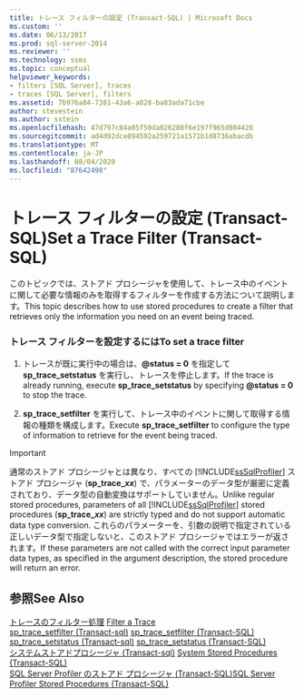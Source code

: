 ```yaml
---
title: トレース フィルターの設定 (Transact-SQL) | Microsoft Docs
ms.custom: ''
ms.date: 06/13/2017
ms.prod: sql-server-2014
ms.reviewer: ''
ms.technology: ssms
ms.topic: conceptual
helpviewer_keywords:
- filters [SQL Server], traces
- traces [SQL Server], filters
ms.assetid: 7b976a84-7381-43a6-a828-ba83ada71cbe
author: stevestein
ms.author: sstein
ms.openlocfilehash: 47d797c84a05f50da026280f6e197f965d804426
ms.sourcegitcommit: ad4d92dce894592a259721a1571b1d8736abacdb
ms.translationtype: MT
ms.contentlocale: ja-JP
ms.lasthandoff: 08/04/2020
ms.locfileid: "87642498"
---
```

# <a name="set-a-trace-filter-transact-sql"></a><span data-ttu-id="7d862-102">トレース フィルターの設定 (Transact-SQL)</span><span class="sxs-lookup"><span data-stu-id="7d862-102">Set a Trace Filter (Transact-SQL)</span></span>
  <span data-ttu-id="7d862-103">このトピックでは、ストアド プロシージャを使用して、トレース中のイベントに関して必要な情報のみを取得するフィルターを作成する方法について説明します。</span><span class="sxs-lookup"><span data-stu-id="7d862-103">This topic describes how to use stored procedures to create a filter that retrieves only the information you need on an event being traced.</span></span>  
  
### <a name="to-set-a-trace-filter"></a><span data-ttu-id="7d862-104">トレース フィルターを設定するには</span><span class="sxs-lookup"><span data-stu-id="7d862-104">To set a trace filter</span></span>  
  
1.  <span data-ttu-id="7d862-105">トレースが既に実行中の場合は、**@status = 0** を指定して **sp_trace_setstatus** を実行し、トレースを停止します。</span><span class="sxs-lookup"><span data-stu-id="7d862-105">If the trace is already running, execute **sp_trace_setstatus** by specifying **@status = 0** to stop the trace.</span></span>  
  
2.  <span data-ttu-id="7d862-106">**sp_trace_setfilter** を実行して、トレース中のイベントに関して取得する情報の種類を構成します。</span><span class="sxs-lookup"><span data-stu-id="7d862-106">Execute **sp_trace_setfilter** to configure the type of information to retrieve for the event being traced.</span></span>  
  
> [!IMPORTANT]
>  <span data-ttu-id="7d862-107">通常のストアド プロシージャとは異なり、すべての [!INCLUDE[ssSqlProfiler](../../includes/sssqlprofiler-md.md)] ストアド プロシージャ (<strong>sp_trace_*xx*</strong>) で、パラメーターのデータ型が厳密に定義されており、データ型の自動変換はサポートしていません。</span><span class="sxs-lookup"><span data-stu-id="7d862-107">Unlike regular stored procedures, parameters of all [!INCLUDE[ssSqlProfiler](../../includes/sssqlprofiler-md.md)] stored procedures (<strong>sp_trace_*xx*</strong>) are strictly typed and do not support automatic data type conversion.</span></span> <span data-ttu-id="7d862-108">これらのパラメーターを、引数の説明で指定されている正しいデータ型で指定しないと、このストアド プロシージャではエラーが返されます。</span><span class="sxs-lookup"><span data-stu-id="7d862-108">If these parameters are not called with the correct input parameter data types, as specified in the argument description, the stored procedure will return an error.</span></span>  
  
## <a name="see-also"></a><span data-ttu-id="7d862-109">参照</span><span class="sxs-lookup"><span data-stu-id="7d862-109">See Also</span></span>  
 <span data-ttu-id="7d862-110">[トレースのフィルター処理](../../relational-databases/sql-trace/filter-a-trace.md) </span><span class="sxs-lookup"><span data-stu-id="7d862-110">[Filter a Trace](../../relational-databases/sql-trace/filter-a-trace.md) </span></span>  
 <span data-ttu-id="7d862-111">[sp_trace_setfilter &#40;Transact-sql&#41;](/sql/relational-databases/system-stored-procedures/sp-trace-setfilter-transact-sql) </span><span class="sxs-lookup"><span data-stu-id="7d862-111">[sp_trace_setfilter &#40;Transact-SQL&#41;](/sql/relational-databases/system-stored-procedures/sp-trace-setfilter-transact-sql) </span></span>  
 <span data-ttu-id="7d862-112">[sp_trace_setstatus &#40;Transact-sql&#41;](/sql/relational-databases/system-stored-procedures/sp-trace-setstatus-transact-sql) </span><span class="sxs-lookup"><span data-stu-id="7d862-112">[sp_trace_setstatus &#40;Transact-SQL&#41;](/sql/relational-databases/system-stored-procedures/sp-trace-setstatus-transact-sql) </span></span>  
 <span data-ttu-id="7d862-113">[システムストアドプロシージャ &#40;Transact-sql&#41;](/sql/relational-databases/system-stored-procedures/system-stored-procedures-transact-sql) </span><span class="sxs-lookup"><span data-stu-id="7d862-113">[System Stored Procedures &#40;Transact-SQL&#41;](/sql/relational-databases/system-stored-procedures/system-stored-procedures-transact-sql) </span></span>  
 [<span data-ttu-id="7d862-114">SQL Server Profiler のストアド プロシージャ &#40;Transact-SQL&#41;</span><span class="sxs-lookup"><span data-stu-id="7d862-114">SQL Server Profiler Stored Procedures &#40;Transact-SQL&#41;</span></span>](/sql/relational-databases/system-stored-procedures/sql-server-profiler-stored-procedures-transact-sql)  
  
  
